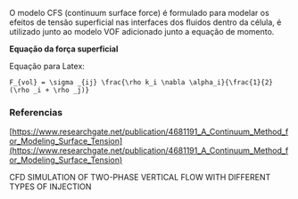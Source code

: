 O modelo CFS (continuum surface force) é formulado para modelar os efeitos de tensão superficial nas interfaces dos fluidos dentro da célula, é utilizado junto ao modelo VOF adicionado junto a equação de momento.

**Equação da força superficial**

Equação para Latex:
```
F_{vol} = \sigma _{ij} \frac{\rho k_i \nabla \alpha_i}{\frac{1}{2}(\rho _i + \rho _j)}
```
### Referencias
[https://www.researchgate.net/publication/4681191_A_Continuum_Method_for_Modeling_Surface_Tension](https://www.researchgate.net/publication/4681191_A_Continuum_Method_for_Modeling_Surface_Tension)

CFD SIMULATION OF TWO-PHASE VERTICAL FLOW WITH DIFFERENT TYPES OF INJECTION